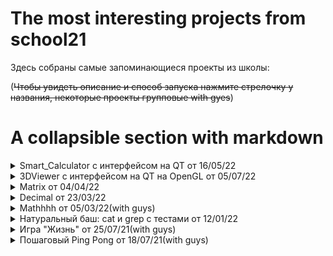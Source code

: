 # The most interesting projects from school21

Здесь собраны самые запоминающиеся проекты из школы:

(~~Чтобы увидеть описание и способ запуска нажмите стрелочку у названия, некоторые проекты групповые with gyes~~)

# A collapsible section with markdown

<details>
  <summary>Smart_Calculator с интерфейсом на QT от 16/05/22</summary>
  
  ### Что это и как запускается?
  1. Это программа для просмотра 3D моделей в каркасном виде. Приложение реализовано на языке си под Mac, так что даже установка и запуск через Qt бессильны (если прям очень интересно, то во всем виноват MinGW не посиксный и использование getline)
  2.  На маке можно скомпилировать через make и запустить приложение из папки build
  
  ![Viewer](images/interface.png)
  ![Viewer](images/object.png)
  ![Viewer](images/settings.png)


</details>

<details>
  <summary>3DViewer с интерфейсом на QT на OpenGL от 05/07/22</summary>
  
  ### Что это и как запускается?
  1. Это калькулятор написанный на си с интерфейсом на QT, там есть описание его возможностей в html файле.
  2.  Вполне вероятно, что мой мэйк подойдет только для пользователей мака, однако это не конец света! Я не гений десктопных приложений, поэтому чтобы посмотреть на калькулятор в работе вам надо установить QT, тыкнуть на файл с расширением pro, подтвердить конфигурацию и запустить! Вот и все) 
  
  ![SmartCalc](images/smartcalc1.png)
  ![SmartCalc](images/smartcalc2.png)

</details>


<details>
  <summary>Matrix от 04/04/22</summary>
  
  ### Что это и как запускается?
  1. Есть структура матриц, различные операции с ними, есть покрытие тестами на check 
  2. Как запускать на линуксе:
     * Для запуска make, но не все так просто, там создается статическая библиотека и тестикии
</details>

<details>
  <summary>Decimal от 23/03/22</summary>
  
  ### Что это и как запускается?
  1. Ну вот вспомните как в компьютере хранятся числа с плавающей запятой, ну и вот, здесь собраны операции с ними, сравнения и преобразование типов + тесты, которые были сделаны при поддержке С# (спасибо Захару, что может). Для тестов все так же нужна библиотека check
  2. Как запускать на линуксе:
     * Для запуска make, но не все так просто, там создается статическая библиотека, так еще и такое число тестов, какого я не знаю
</details>

<details>
  <summary>Mathhhh от 05/03/22(with guys)</summary>
  
  ### Что это и как запускается?
  1. Написаны основные функции библиотеки math.h + есть проверка на корректноость работы через библиотеку check(ее надо ставить)
  2. Как запускать на линуксе:
     * Для запуска make, но не все так просто, там создается статическая библиотека, так что все ручками
</details>

<details>
  <summary>Натуральный баш: cat и grep с тестами от 12/01/22</summary>
  
  ### Что это и как запускается?
  1. Написаны 2 команды cat и grep, которые работают практически так же как оригинальные (за исключением некоторых моментов)
  2. Как запускать на линуксе:
     * Для запуска тестов из скрипта make testsCat или testsGrep, для запуска самой программы make s21_cat или s21_grep, тесты лежат в соответсвующих папках
</details>

<details>
  <summary>Игра "Жизнь" от 25/07/21(with guys)</summary>
  
  ### Что это и как запускается?
  1. Терминальная пошаговая игра на двоих, с выводящимся счетом и полетом мяча по нажатию на движение
  2. Как запускать на линуксе:
     * В терминале пишем life1, life2, life3, life4 или life5, можео просто all, но на вход требуется матрица из 0 и 1
</details>

<details>
  <summary>Пошаговый Ping Pong от 18/07/21(with guys)</summary>
  
  ### Что это и как запускается?
  1. Терминальная игра-симмулятор, имеется несколько файлов для просмотра процесса игры. Управление кнопками A и Z для левой ракетки, K и M для правого, space для бездействия и затем enter. Выход по окончании игры(21 гол) или нажатием ctrl+C
  2. Как запускать на линуксе:
     * В терминале пишем make
</details>

